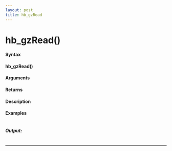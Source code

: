 ```yaml
---
layout: post
title: hb_gzRead
---
```


# hb_gzRead()


#### Syntax

#### hb_gzRead()

#### Arguments

#### Returns

#### Description

#### Examples

```

```

##### Output:

```

```

---